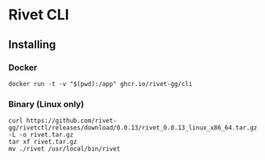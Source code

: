 # Rivet CLI

## Installing

### Docker

```
docker run -t -v "$(pwd):/app" ghcr.io/rivet-gg/cli
```

### Binary (Linux only)

```
curl https://github.com/rivet-gg/rivetctl/releases/download/0.0.13/rivet_0.0.13_linux_x86_64.tar.gz -L -o rivet.tar.gz
tar xf rivet.tar.gz
mv ./rivet /usr/local/bin/rivet
```

